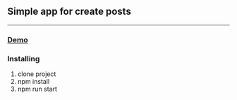 ## Simple app for create posts
*****************************

### [Demo](https://native-9b669.firebaseapp.com/)

### Installing
1. clone project
2. npm install
3. npm run start
